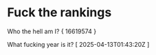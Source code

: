 # Fuck the rankings

Who the hell am I?
{ 16619574 }

What fucking year is it?
[ 2025-04-13T01:43:20Z ]
